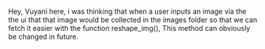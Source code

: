 Hey, Vuyani here, i was thinking that when a user inputs an image via the
the ui that that image would be collected in the images folder so that we can fetch
it easier with the function reshape_img(), This method can obviously be changed in
future.
